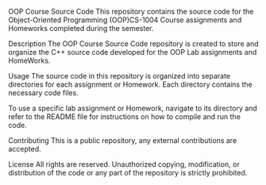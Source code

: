 OOP Course Source Code
This repository contains the source code for the Object-Oriented Programming (OOP)CS-1004 Course assignments and Homeworks completed during the semester.

Description
The OOP Course Source Code repository is created to store  and organize the C++ source code developed for the OOP Lab assignments and HomeWorks.

Usage
The source  code in this repository is organized into separate directories for each assignment or Homework. Each directory contains the necessary code files.

To use a specific lab assignment or Homework,  navigate to its directory and refer to the README file for instructions on how to compile and run the code.

Contributing
This is a public repository, any external contributions are accepted.

License
All rights are reserved. Unauthorized copying, modification, or distribution of the code or any part of the repository is strictly prohibited.
